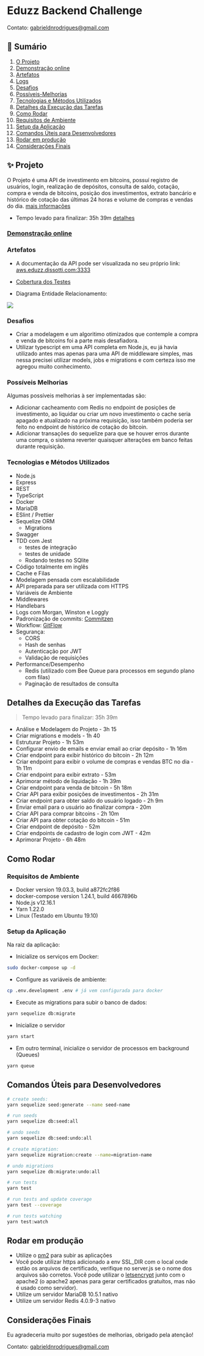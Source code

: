 # Eduzz Backend Challenge

Contato: gabrieldnrodrigues@gmail.com

## :scroll: Sumário

1. [O Projeto](#Projeto)
2. [Demonstração online](https://aws.eduzz.dissotti.com:3333)
3. [Artefatos](#Artefatos)
4. [Logs](#Logs)
5. [Desafios](#Desafios)
6. [Possíveis-Melhorias](#Possíveis-Melhorias)
7. [Tecnologias e Métodos Utilizados](#Tecnologias-e-Métodos-Utilizados)
8. [Detalhes da Execução das Tarefas](#Detalhes-da-Execução-das-Tarefas)
9. [Como Rodar](#Como-Rodar)
10. [Requisitos de Ambiente](#Requisitos-de-Ambiente)
11. [Setup da Aplicação](#Setup-da-Aplicação)
12. [Comandos Úteis para Desenvolvedores](#Comandos-Úteis-para-Desenvolvedores)
13. [Rodar em produção](#Rodar-em-produção)
14. [Considerações Finais](#Considerações-Finais)

## ✨ Projeto

O Projeto é uma API de investimento em bitcoins, possuí registro de usuários, login, realização de depósitos, consulta de saldo, cotação, compra e venda de bitcoins, posição dos investimentos, extrato bancário e histórico de cotação das últimas 24 horas e volume de compras e vendas do dia. [mais informações](./docs/Challenge.md)

- Tempo levado para finalizar: 35h 39m [detalhes](##Detalhes-da-Execução-das-Tarefas)

### [Demonstração online](https://aws.eduzz.dissotti.com:3333)

### Artefatos
- A documentação da API pode ser visualizada no seu próprio link: [aws.eduzz.dissotti.com:3333](https://aws.eduzz.dissotti.com:3333)

- [Cobertura dos Testes](https://aws.eduzz.dissotti.com:3333/coverage)

- Diagrama Entidade Relacionamento:

<img src="./docs/MODEL.png" style="display: block; margin: 0 auto;" />

### Desafios
- Criar a modelagem e um algoritimo otimizados que contemple a compra e venda de bitcoins foi a parte mais desafiadora.
- Utilizar typescript em uma API completa em Node.js, eu já havia utilizado antes mas apenas para uma API de middleware simples, mas nessa precisei utilizar models, jobs e migrations e com certeza isso me agregou muito conhecimento.

### Possíveis Melhorias

Algumas possíveis melhorias à ser implementadas são:
- Adicionar cacheamento com Redis no endpoint de posições de investimento, ao liquidar ou criar um novo investimento o cache seria apagado e atualizado na próxima requisição, isso também poderia ser feito no endpoint de histórico de cotação do bitcoin.
- Adicionar transações do sequelize para que se houver erros durante uma compra, o sistema reverter quaisquer alterações em banco feitas durante requisição.

### Tecnologias e Métodos Utilizados

- Node.js
- Express
- REST
- TypeScript
- Docker
- MariaDB
- ESlint / Prettier
- Sequelize ORM
  - Migrations
- Swagger
- TDD com Jest
  - testes de integração
  - testes de unidade
  - Rodando testes no SQlite
- Código totalmente em inglês
- Cache e Filas
- Modelagem pensada com escalabilidade
- API preparada para ser utilizada com HTTPS
- Variáveis de Ambiente
- Middlewares
- Handlebars
- Logs com Morgan, Winston e Loggly
- Padronização de commits: [Commitzen](https://github.com/commitizen)
- Workflow: [GitFlow](https://danielkummer.github.io/git-flow-cheatsheet/index.pt_BR.html)
- Segurança:
  - CORS
  - Hash de senhas
  - Autenticação por JWT
  - Validação de requisições
- Performance/Desempenho
  - Redis (utilizado com Bee Queue para processos em segundo plano com filas)
  - Paginação de resultados de consulta

## Detalhes da Execução das Tarefas

> Tempo levado para finalizar: 35h 39m

- Análise e Modelagem do Projeto - 3h 15
- Criar migrations e models - 1h 40
- Estruturar Projeto - 1h 53m
- Configurar envio de emails e enviar email ao criar depósito - 1h 16m
- Criar endpoint para exibir histórico do bitcoin - 2h 12m
- Criar endpoint para exibir o volume de compras e vendas BTC no dia - 1h 11m
- Criar endpoint para exibir extrato - 53m
- Aprimorar método de liquidação - 1h 39m
- Criar endpoint para venda de bitcoin - 5h 18m
- Criar API para exibir posições de investimentos - 2h 31m
- Criar endpoint para obter saldo do usuário logado - 2h 9m
- Enviar email para o usuário ao finalizar compra - 20m
- Criar API para comprar bitcoins - 2h 10m
- Criar API para obter cotação do bitcoin - 51m
- Criar endpoint de depósito - 52m
- Criar endpoints de cadastro de login com JWT - 42m
- Aprimorar Projeto - 6h 48m

## Como Rodar

### Requisitos de Ambiente
- Docker version 19.03.3, build a872fc2f86
- docker-compose version 1.24.1, build 4667896b
- Node.js v12.16.1
- Yarn 1.22.0
- Linux (Testado em Ubuntu 19.10)

### Setup da Aplicação
Na raiz da aplicação:

- Inicialize os serviços em Docker:
```sh
sudo docker-compose up -d
```
- Configure as variáveis de ambiente:
```sh
cp .env.development .env # já vem configurada para docker
```
- Execute as migrations para subir o banco de dados:
```sh
yarn sequelize db:migrate
```
- Inicialize o servidor
```sh
yarn start
```

- Em outro terminal, inicialize o servidor de processos em background (Queues)
```sh
yarn queue
```

## Comandos Úteis para Desenvolvedores

```sh
# create seeds:
yarn sequelize seed:generate --name seed-name

# run seeds
yarn sequelize db:seed:all

# undo seeds
yarn sequelize db:seed:undo:all

# create migration:
yarn sequelize migration:create --name=migration-name

# undo migrations
yarn sequelize db:migrate:undo:all

# run tests
yarn test

# run tests and update coverage
yarn test --coverage

# run tests watching
yarn test:watch
```

## Rodar em produção

- Utilize o [pm2](https://pm2.keymetrics.io/) para subir as aplicações
- Você pode utilizar https adicionado a env SSL_DIR com o local onde estão os arquivos de certificado, verifique no server.js se o nome dos arquivos são corretos. Você pode utilizar o [letsencrypt](https://www.linode.com/docs/security/ssl/install-lets-encrypt-to-create-ssl-certificates/) junto com o apache2 (o apache2 apenas para gerar certificados gratuítos, mas não é usado como servidor).
- Utilize um servidor MariaDB 10.5.1 nativo
- Utilize um servidor Redis 4.0.9-3 nativo

## Considerações Finais

Eu agradeceria muito por sugestões de melhorias, obrigado pela atenção!

Contato: gabrieldnrodrigues@gmail.com
